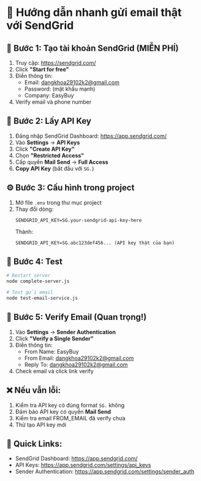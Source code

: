 # 🚀 Hướng dẫn nhanh gửi email thật với SendGrid

## 📧 Bước 1: Tạo tài khoản SendGrid (MIỄN PHÍ)
1. Truy cập: https://sendgrid.com/
2. Click **"Start for free"**
3. Điền thông tin:
   - Email: dangkhoa29102k2@gmail.com
   - Password: (mật khẩu mạnh)
   - Company: EasyBuy
4. Verify email và phone number

## 🔑 Bước 2: Lấy API Key
1. Đăng nhập SendGrid Dashboard: https://app.sendgrid.com/
2. Vào **Settings** → **API Keys**
3. Click **"Create API Key"**
4. Chọn **"Restricted Access"**
5. Cấp quyền **Mail Send** → **Full Access**
6. **Copy API Key** (bắt đầu với `SG.`)

## ⚙️ Bước 3: Cấu hình trong project
1. Mở file `.env` trong thư mục project
2. Thay đổi dòng:
   ```
   SENDGRID_API_KEY=SG.your-sendgrid-api-key-here
   ```
   Thành:
   ```
   SENDGRID_API_KEY=SG.abc123def456... (API key thật của bạn)
   ```

## 🧪 Bước 4: Test
```bash
# Restart server
node complete-server.js

# Test gửi email
node test-email-service.js
```

## 📧 Bước 5: Verify Email (Quan trọng!)
1. Vào **Settings** → **Sender Authentication**
2. Click **"Verify a Single Sender"**
3. Điền thông tin:
   - From Name: EasyBuy
   - From Email: dangkhoa29102k2@gmail.com
   - Reply To: dangkhoa29102k2@gmail.com
4. Check email và click link verify

## ❌ Nếu vẫn lỗi:
1. Kiểm tra API key có đúng format `SG.` không
2. Đảm bảo API key có quyền **Mail Send**
3. Kiểm tra email FROM_EMAIL đã verify chưa
4. Thử tạo API key mới

## 🔗 Quick Links:
- SendGrid Dashboard: https://app.sendgrid.com/
- API Keys: https://app.sendgrid.com/settings/api_keys
- Sender Authentication: https://app.sendgrid.com/settings/sender_auth
